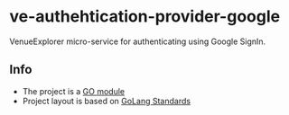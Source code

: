 # ve-authehtication-provider-google
VenueExplorer micro-service for authenticating using Google SignIn.

## Info
  - The project is a [GO module](https://github.com/golang/go/wiki/Modules)
  - Project layout is based on [GoLang Standards](https://github.com/golang-standards/project-layout)
